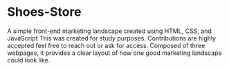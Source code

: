 # Shoes-Store
A simple front-end marketing landscape created using HTML, CSS, and JavaScript
This was created for study purposes. Contributions are highly accepted feel free to reach out or ask for access.
Composed of three webpages, it provides a clear layout of how one good marketing landscape could look like.
